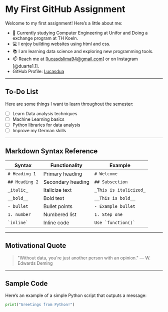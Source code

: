 # My First GitHub Assignment

Welcome to my first assignment! Here’s a little about me:

- 🔭 Currently studying Computer Engineering at Unifor and Doing a exchange program at TH Koeln.
- 💻 I enjoy building websites using html and css.
- 📚 I am learning data science and exploring new programming tools.
- 📫 Reach me at [lucasdslima94@gmail.com] or on Instagram [@duarte1.1].
- GitHub Profile: [Lucasdua](https://github.com/Lucasdua)

---

## To-Do List

Here are some things I want to learn throughout the semester:

- [ ] Learn Data analysis techniques
- [ ] Machine Learning basics
- [ ] Python libraries for data analysis
- [ ] Improve my German skills

---

## Markdown Syntax Reference

| Syntax         | Functionality           | Example                |
|-----------------|-------------------------|------------------------|
| `# Heading 1`  | Primary heading         | `# Welcome`           |
| `## Heading 2` | Secondary heading       | `## Subsection`       |
| `_italic_`      | Italicize text          | `_This is italicized_`|
| `__bold__`      | Bold text               | `__This is bold__`    |
| `- bullet`      | Bullet points           | `- Example bullet`    |
| `1. number`     | Numbered list           | `1. Step one`         |
| `` `inline` ``  | Inline code             | `` Use `function()` ``|

---

## Motivational Quote

> "Without data, you're just another person with an opinion." — W. Edwards Deming

---

## Sample Code

Here’s an example of a simple Python script that outputs a message:

```python
print("Greetings from Python!")
